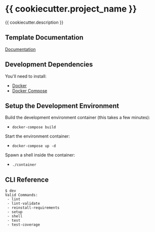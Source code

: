 # {{ cookiecutter.project_name }}

{{ cookiecutter.description }}

## Template Documentation

[Documentation](development/REFERENCE.md)

## Development Dependencies

You'll need to install:
 - [Docker](https://www.docker.com/) 
 - [Docker Compose](https://docs.docker.com/compose/install/)

## Setup the Development Environment

Build the development environment container (this takes a few minutes):
- `docker-compose build`

Start the environment container:
- `docker-compose up -d`

Spawn a shell inside the container:
- `./container`

## CLI Reference

```
$ dev
Valid Commands:
 - lint
 - lint-validate
 - reinstall-requirements
 - setup
 - shell
 - test
 - test-coverage
```
